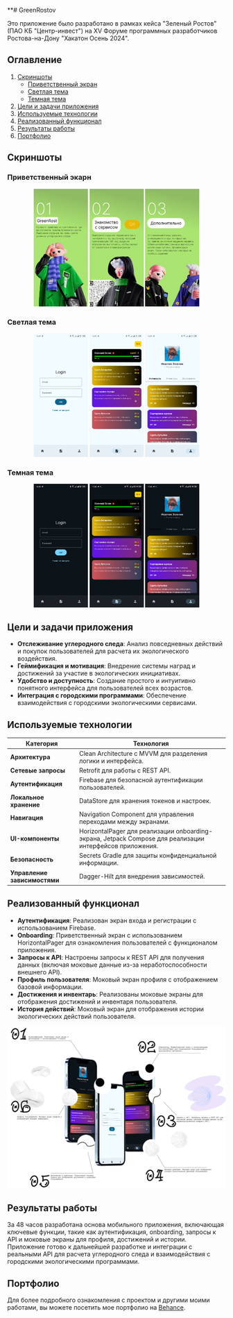 **# GreenRostov

Это приложение было разработано в рамках кейса "Зеленый Ростов" (ПАО КБ "Центр-инвест") на XV Форуме программных разработчиков Ростова-на-Дону "Хакатон Осень 2024".

## Оглавление
1. [Скриншоты](#скриншоты)
    - [Приветственный экран](#приветственный-экран)
    - [Светлая тема](#светлая-тема)
    - [Темная тема](#темная-тема)
2. [Цели и задачи приложения](#цели-и-задачи-приложения)
3. [Используемые технологии](#используемые-технологии)
4. [Реализованный функционал](#реализованный-функционал)
5. [Результаты работы](#результаты-работы)
6. [Портфолио](#портфолио)

## Скриншоты

### Приветственный экарн
<p align="center">
  <img src="screenshots/onboarding1.png" alt="Экран приветствия 1" width="125" />
  <img src="screenshots/onboarding2.png" alt="Экран приветствия 2" width="125" />
  <img src="screenshots/onboarding3.png" alt="Экран приветствия 3" width="125" />
</p>

### Светлая тема
<p align="center">
  <img src="screenshots/light/login-light.png" alt="Экран входа - Светлая тема" width="125" />
  <img src="screenshots/light/tasks-light.png" alt="Экологические задания - Светлая тема" width="125" />
  <img src="screenshots/light/profile-light.png" alt="Профиль - Светлая тема" width="125" />
</p>

### Темная тема
<p align="center">
  <img src="screenshots/dark/login-dark.png" alt="Экран входа - Темная тема" width="125" />
  <img src="screenshots/dark/tasks-dark.png" alt="Экологические задания - Темная тема" width="125" />
  <img src="screenshots/dark/profile-dark.png" alt="Профиль - Темная тема" width="125" />
</p>

## Цели и задачи приложения
- **Отслеживание углеродного следа**: Анализ повседневных действий и покупок пользователей для расчета их экологического воздействия.
- **Геймификация и мотивация**: Внедрение системы наград и достижений за участие в экологических инициативах.
- **Удобство и доступность**: Создание простого и интуитивно понятного интерфейса для пользователей всех возрастов.
- **Интеграция с городскими программами**: Обеспечение взаимодействия с городскими экологическими сервисами.

## Используемые технологии
| **Категория**              | **Технология**                                                                                           |
|----------------------------|----------------------------------------------------------------------------------------------------------|
| **Архитектура**            | Clean Architecture с MVVM для разделения логики и интерфейса.                                            |
| **Сетевые запросы**        | Retrofit для работы с REST API.                                                                          |
| **Аутентификация**         | Firebase для безопасной аутентификации пользователей.                                                    |
| **Локальное хранение**     | DataStore для хранения токенов и настроек.                                                               |
| **Навигация**              | Navigation Component для управления переходами между экранами.                                           |
| **UI-компоненты**          | HorizontalPager для реализации onboarding-экрана, Jetpack Compose для реализации интерфейсов приложения. |
| **Безопасность**           | Secrets Gradle для защиты конфиденциальной информации.                                                   |
| **Управление зависимостями** | Dagger-Hilt для внедрения зависимостей.                                                                  |

## Реализованный функционал
- **Аутентификация**: Реализован экран входа и регистрации с использованием Firebase.
- **Onboarding**: Приветственный экран с использованием HorizontalPager для ознакомления пользователей с функционалом приложения.
- **Запросы к API**: Настроены запросы к REST API для получения данных (включая моковые данные из-за неработоспособности внешнего API).
- **Профиль пользователя**: Моковый экран профиля с отображением базовой информации.
- **Достижения и инвентарь**: Реализованы моковые экраны для отображения достижений и инвентаря пользователя.
- **История действий**: Моковый экран для отображения истории экологических действий пользователя.

<p align="center">
   <img src="screenshots/UsedTech.png" alt="Визуализация реализованного функционала"/> 
</p>

## Результаты работы
За 48 часов разработана основа мобильного приложения, включающая ключевые функции, такие как аутентификация, onboarding, запросы к API и моковые экраны для профиля, достижений и истории. Приложение готово к дальнейшей разработке и интеграции с реальными API для расчета углеродного следа и взаимодействия с городскими экологическими программами.

## Портфолио
Для более подробного ознакомления с проектом и другими моими работами, вы можете посетить мое портфолио на [Behance](https://www.behance.net/gallery/222004489/Android-Developer-Portfolio).